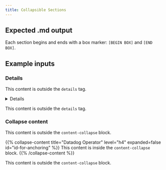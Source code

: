```yaml
---
title: Collapsible Sections
---
```


## Expected .md output

Each section begins and ends with a box marker: `[BEGIN BOX]` and `[END BOX]`.

## Example inputs

### Details

This content is outside the `details` tag.

<details>
  <summary>Details</summary>
  This content would be hidden inside the details panel.
</details>

This content is outside the `details` tag.

### Collapse content

This content is outside the `content-collapse` block.

{{% collapse-content title="Datadog Operator" level="h4" expanded=false id="id-for-anchoring" %}}
This content is inside the `content-collapse` block.
{{% /collapse-content %}} 

This content is outside the `content-collapse` block.